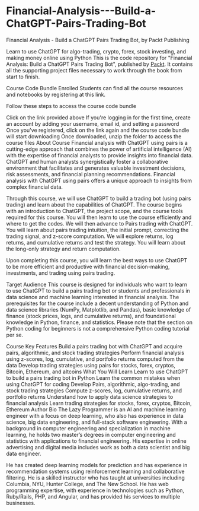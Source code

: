 # Financial-Analysis---Build-a-ChatGPT-Pairs-Trading-Bot
Financial Analysis - Build a ChatGPT Pairs Trading Bot, by Packt Publishing

Learn to use ChatGPT for algo-trading, crypto, forex, stock investing, and making money online using Python
This is the code repository for "Financial Analysis: Build a ChatGPT Pairs Trading Bot", published by [Packt](https://www.packtpub.com/?utm_source=github). It contains all the supporting project files necessary to work through the book from start to finish.

Course Code Bundle
Enrolled Students can find all the course resources and notebooks by registering at this link.

Follow these steps to access the course code bundle

Click on the link provided above
If you're logging in for the first time, create an account by adding your username, email id, and setting a password
Once you've registered, click on the link again and the course code bundle will start downloading
Once downloaded, unzip the folder to access the course files
About Course
Financial analysis with ChatGPT using pairs is a cutting-edge approach that combines the power of artificial intelligence (AI) with the expertise of financial analysts to provide insights into financial data. ChatGPT and human analysts synergistically foster a collaborative environment that facilitates and generates valuable investment decisions, risk assessments, and financial planning recommendations. Financial analysis with ChatGPT using pairs offers a unique approach to insights from complex financial data.

Through this course, we will use ChatGPT to build a trading bot (using pairs trading) and learn about the capabilities of ChatGPT. The course begins with an introduction to ChatGPT, the project scope, and the course tools required for this course. You will then learn to use the course efficiently and where to get the codes. We will then advance to Pairs trading with ChatGPT. You will learn about pairs trading intuition, the initial prompt, correcting the trading signal, and z-score computation. We will explore returns, log returns, and cumulative returns and test the strategy. You will learn about the long-only strategy and return computation.

Upon completing this course, you will learn the best ways to use ChatGPT to be more efficient and productive with financial decision-making, investments, and trading using pairs trading.

Target Audience
This course is designed for individuals who want to learn to use ChatGPT to build a pairs trading bot or students and professionals in data science and machine learning interested in financial analysis. The prerequisites for the course include a decent understanding of Python and data science libraries (NumPy, Matplotlib, and Pandas), basic knowledge of finance (stock prices, logs, and cumulative returns), and foundational knowledge in Python, finance, and statistics. Please note that the section on Python coding for beginners is not a comprehensive Python coding tutorial per se.

Course Key Features
Build a pairs trading bot with ChatGPT and acquire pairs, algorithmic, and stock trading strategies
Perform financial analysis using z-scores, log, cumulative, and portfolio returns computed from the data
Develop trading strategies using pairs for stocks, forex, cryptos, Bitcoin, Ethereum, and altcoins
What You Will Learn
Learn to use ChatGPT to build a pairs trading bot in Python
Learn the common mistakes when using ChatGPT for coding
Develop Pairs, algorithmic, algo-trading, and stock trading strategies
Compute z-scores, log, cumulative returns, and portfolio returns
Understand how to apply data science strategies to financial analysis
Learn trading strategies for stocks, forex, cryptos, Bitcoin, Ethereum
Author Bio
The Lazy Programmer is an AI and machine learning engineer with a focus on deep learning, who also has experience in data science, big data engineering, and full-stack software engineering. With a background in computer engineering and specialization in machine learning, he holds two master’s degrees in computer engineering and statistics with applications to financial engineering. His expertise in online advertising and digital media includes work as both a data scientist and big data engineer.

He has created deep learning models for prediction and has experience in recommendation systems using reinforcement learning and collaborative filtering. He is a skilled instructor who has taught at universities including Columbia, NYU, Hunter College, and The New School. He has web programming expertise, with experience in technologies such as Python, Ruby/Rails, PHP, and Angular, and has provided his services to multiple businesses.

